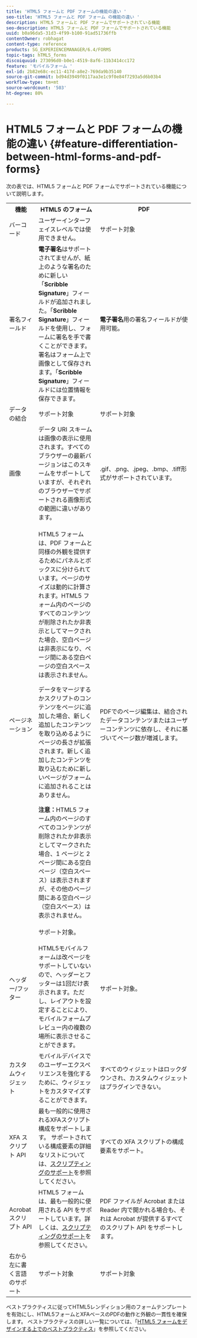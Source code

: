 ```yaml
---
title: 'HTML5 フォームと PDF フォームの機能の違い '
seo-title: 'HTML5 フォームと PDF フォーム の機能の違い '
description: HTML5 フォームと PDF フォームでサポートされている機能
seo-description: HTML5 フォームと PDF フォームでサポートされている機能
uuid: b0a96da5-31d3-4f99-b100-91ad51736ffb
contentOwner: robhagat
content-type: reference
products: SG_EXPERIENCEMANAGER/6.4/FORMS
topic-tags: hTML5_forms
discoiquuid: 273096d0-b0e1-4519-8af6-11b3414cc172
feature: 'モバイルフォーム '
exl-id: 2b82e68c-ec11-417d-a8e2-769da9b35140
source-git-commit: bd94d3949f0117aa3e1c9f0e84f7293a5d6b03b4
workflow-type: tm+mt
source-wordcount: '503'
ht-degree: 80%

---
```


# HTML5 フォームと PDF フォームの機能の違い {#feature-differentiation-between-html-forms-and-pdf-forms}

次の表では、HTML5 フォームと PDF フォームでサポートされている機能について説明します。

<table> 
 <tbody>
  <tr>
   <th>機能</th> 
   <th>HTML5 のフォーム</th> 
   <th>PDF</th> 
  </tr>
  <tr>
   <td>バーコード<br /> </td> 
   <td>ユーザーインターフェイスレベルでは使用できません。 </td> 
   <td>サポート対象</td> 
  </tr>
  <tr>
   <td>署名フィールド<br /> </td> 
   <td><strong>電子署名</strong>はサポートされてませんが、紙上のような署名のために新しい「<strong>Scribble Signature</strong>」フィールドが追加されました。「<strong>Scribble Signature</strong>」フィールドを使用し、フォームに署名を手で書くことができます。署名はフォーム上で画像として保存されます。「<strong>Scribble Signature</strong>」フィールドには位置情報を保存できます。</td> 
   <td><strong>電子署名</strong>用の署名フィールドが使用可能。</td> 
  </tr>
  <tr>
   <td>データの結合</td> 
   <td>サポート対象</td> 
   <td>サポート対象</td> 
  </tr>
  <tr>
   <td>画像</td> 
   <td>データ URI スキームは画像の表示に使用されます。すべてのブラウザーの最新バージョンはこのスキームをサポートしていますが、それぞれのブラウザーでサポートされる画像形式の範囲に違いがあります。<br /> </td> 
   <td>.gif、.png、.jpeg、.bmp、.tiff形式がサポートされています。</td> 
  </tr>
  <tr>
   <td>ページネーション<br /> </td> 
   <td><p>HTML5 フォームは、PDF フォームと同様の外観を提供するためにパネルとボックスに分けられています。ページのサイズは動的に計算されます。HTML5 フォーム内のページのすべてのコンテンツが削除されたか非表示としてマークされた場合、空白ページは非表示になり、ページ間にある空白ページの空白スペースは表示されません。</p> <p>データをマージするかスクリプトのコンテンツをページに追加した場合、新しく追加したコンテンツを取り込めるようにページの長さが拡張されます。新しく追加したコンテンツを取り込むために新しいページがフォームに追加されることはありません。 </p> <p><strong>注意：</strong>HTML5 フォーム内のページのすべてのコンテンツが削除されたか非表示としてマークされた場合、1 ページと 2 ページ間にある空白ページ（空白スペース）は表示されますが、その他のページ間にある空白ページ（空白スペース）は表示されません。</p> </td> 
   <td>PDFでのページ編集は、結合されたデータコンテンツまたはユーザーコンテンツに依存し、それに基づいてページ数が増減します。</td> 
  </tr>
  <tr>
   <td>ヘッダー/フッター </td> 
   <td>サポート対象。<br /> <br /> HTML5モバイルフォームは改ページをサポートしていないので、ヘッダーとフッターは1回だけ表示されます。ただし、レイアウトを設定することにより、モバイルフォームプレビュー内の複数の場所に表示させることができます。<br /> </td> 
   <td>サポート対象。</td> 
  </tr>
  <tr>
   <td>カスタムウィジェット</td> 
   <td>モバイルデバイスでのユーザーエクスペリエンスを強化するために、ウィジェットをカスタマイズすることができます。<br /> </td> 
   <td>すべてのウィジェットはロックダウンされ、カスタムウィジェットはプラグインできない。<br /> </td> 
  </tr>
  <tr>
   <td>XFA スクリプト API</td> 
   <td>最も一般的に使用されるXFAスクリプト構成をサポートします。 サポートされている構成要素の詳細なリストについては、<a href="/help/forms/using/scripting-support.md">スクリプティングのサポート</a>を参照してください。</td> 
   <td>すべての XFA スクリプトの構成要素をサポート。</td> 
  </tr>
  <tr>
   <td>Acrobat スクリプト API </td> 
   <td>HTML5 フォームは、最も一般的に使用される API をサポートしています。詳しくは、<a href="/help/forms/using/scripting-support.md">スクリプティングのサポート</a>を参照してください。</td> 
   <td>PDF ファイルが Acrobat または Reader 内で開かれる場合も、それは Acrobat が提供するすべてのスクリプト API をサポートします。</td> 
  </tr>
  <tr>
   <td>右から左に書く言語のサポート </td> 
   <td>サポート対象</td> 
   <td>サポート対象</td> 
  </tr>
 </tbody>
</table>

ベストプラクティスに従ってHTML5レンディション用のフォームテンプレートを有効にし、HTML5フォームとXFAベースのPDFの動作と外観の一貫性を確保します。 ベストプラクティスの詳しい一覧については、「[HTML5 フォームをデザインする上でのベストプラクティス](/help/forms/using/best-practices-for-html5-forms.md)」を参照してください。
